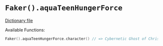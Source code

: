 # `Faker().aquaTeenHungerForce`

[Dictionary file](../src/main/resources/locales/en/aqua_teen_hunger_force.yml)

Available Functions:  
```kotlin
Faker().aquaTeenHungerForce.character() // => Cybernetic Ghost of Christmas Past from the Future
```
